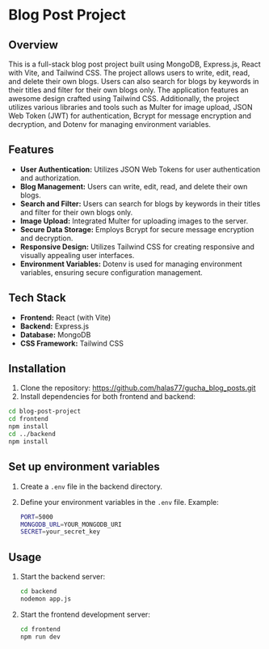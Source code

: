 # Blog Post Project

## Overview

This is a full-stack blog post project built using MongoDB, Express.js, React with Vite, and Tailwind CSS. The project allows users to write, edit, read, and delete their own blogs. Users can also search for blogs by keywords in their titles and filter for their own blogs only. The application features an awesome design crafted using Tailwind CSS. Additionally, the project utilizes various libraries and tools such as Multer for image upload, JSON Web Token (JWT) for authentication, Bcrypt for message encryption and decryption, and Dotenv for managing environment variables.

## Features

- **User Authentication:** Utilizes JSON Web Tokens for user authentication and authorization.
- **Blog Management:** Users can write, edit, read, and delete their own blogs.
- **Search and Filter:** Users can search for blogs by keywords in their titles and filter for their own blogs only.
- **Image Upload:** Integrated Multer for uploading images to the server.
- **Secure Data Storage:** Employs Bcrypt for secure message encryption and decryption.
- **Responsive Design:** Utilizes Tailwind CSS for creating responsive and visually appealing user interfaces.
- **Environment Variables:** Dotenv is used for managing environment variables, ensuring secure configuration management.

## Tech Stack

- **Frontend:** React (with Vite)
- **Backend:** Express.js
- **Database:** MongoDB
- **CSS Framework:** Tailwind CSS

## Installation

1. Clone the repository: https://github.com/halas77/gucha_blog_posts.git 
2. Install dependencies for both frontend and backend:

```bash
cd blog-post-project
cd frontend
npm install
cd ../backend
npm install
```

## Set up environment variables

1. Create a `.env` file in the backend directory.
2. Define your environment variables in the `.env` file. Example:

    ```bash
    PORT=5000
    MONGODB_URL=YOUR_MONGODB_URI
    SECRET=your_secret_key
    ```

## Usage

1. Start the backend server:

    ```bash
    cd backend
    nodemon app.js
    ```

2. Start the frontend development server:

    ```bash
    cd frontend
    npm run dev
    ```






